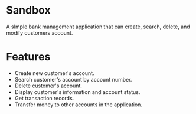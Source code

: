 # Sandbox
A sImple bank management application that can create, search, delete, and modify customers account.

# Features
* Create new customer's account.
* Search customer's account by account number.
* Delete customer's account.
* Display customer's information and account status.
* Get transaction records.
* Transfer money to other accounts in the application.
